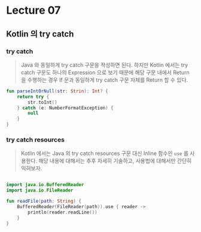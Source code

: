 # Lecture 07

## Kotlin 의 try catch

### try catch

> Java 와 동일하게 try catch 구문을 작성하면 된다.
> 하지만 Kotlin 에서는 try catch 구문도 하나의 Expression 으로 보기 때문에
> 해당 구문 내에서 Return 을 수행하는 경우 If 문과 동일하게 try catch 구문 자체를 Return 할 수 있다.

```kotlin
fun parseIntOrNull(str: Strin): Int? {
    return try {
        str.toInt()
    } catch (e: NumberFormatException) {
        null
    }
}
```

### try catch resources

> Kotlin 에서는 Java 의 try catch resources 구문 대신
> Inline 함수인 `use` 를 사용한다. 해당 내용에 대해서는 추후 자세히 기술하고,
> 사용법에 대해서만 간단히 익혀보자.

```kotlin

import java.io.BufferedReader
import java.io.FileReader

fun readFile(path: String) {
    BufferedReader(FileReader(path)).use { reader ->
        println(reader.readLine())
    }
}
```